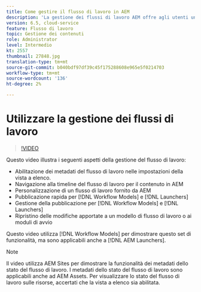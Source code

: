 ```yaml
---
title: Come gestire il flusso di lavoro in AEM
description: 'La gestione dei flussi di lavoro AEM offre agli utenti una maggiore visibilità sui contenuti del flusso di lavoro e consente una gestione più semplice delle definizioni dei modelli di flusso di lavoro. '
version: 6.5, cloud-service
feature: Flusso di lavoro
topic: Gestione dei contenuti
role: Administrator
level: Intermedio
kt: 2557
thumbnail: 27848.jpg
translation-type: tm+mt
source-git-commit: b040bdf97df39c45f175288608e965e5f0214703
workflow-type: tm+mt
source-wordcount: '136'
ht-degree: 2%

---
```



# Utilizzare la gestione dei flussi di lavoro

>[!VIDEO](https://video.tv.adobe.com/v/27848/?quality=12&learn=on)

Questo video illustra i seguenti aspetti della gestione del flusso di lavoro:

+ Abilitazione dei metadati del flusso di lavoro nelle impostazioni della vista a elenco.
+ Navigazione alla timeline del flusso di lavoro per il contenuto in AEM
+ Personalizzazione di un flusso di lavoro fornito da AEM
+ Pubblicazione rapida per [!DNL Workflow Models] e [!DNL Launchers]
+ Gestione della pubblicazione per [!DNL Workflow Models] e [!DNL Launchers]
+ Ripristino delle modifiche apportate a un modello di flusso di lavoro o ai moduli di avvio

Questo video utilizza [!DNL Workflow Models] per dimostrare questo set di funzionalità, ma sono applicabili anche a [!DNL AEM Launchers].


>[!NOTE]
>
> Il video utilizza AEM Sites per dimostrare la funzionalità dei metadati dello stato del flusso di lavoro. I metadati dello stato del flusso di lavoro sono applicabili anche ad AEM Assets. Per visualizzare lo stato del flusso di lavoro sulle risorse, accertati che la vista a elenco sia abilitata.
